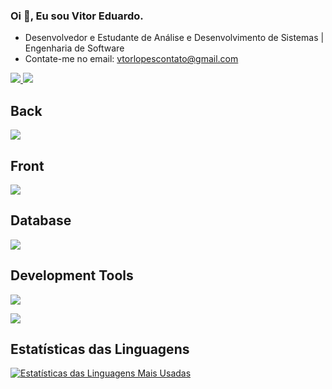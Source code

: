 ### Oi 👋, Eu sou Vitor Eduardo.
- Desenvolvedor e Estudante de Análise e Desenvolvimento de Sistemas | Engenharia de Software
- Contate-me no email: vtorlopescontato@gmail.com
 <a href="https://www.instagram.com/vtormacs" target="_blank">
  <img src="https://img.shields.io/badge/-Instagram-%23E4405F?style=for-the-badge&logo=instagram&logoColor=white" target="_blank">
</a>

<a href="https://www.linkedin.com/in/vitor-eduardo-lopes-francisco-1523ab28b/" target="_blank">
  <img src="https://img.shields.io/badge/-LinkedIn-%230077B5?style=for-the-badge&logo=linkedin&logoColor=white" target="_blank">
</a>

## Back
<p>
  <a href="https://skillicons.dev">
    <img src="https://skillicons.dev/icons?i=java,spring" />
  </a>
</p>

## Front
<p>
  <a href="https://skillicons.dev">
    <img src="https://skillicons.dev/icons?i=js,html,css,typescript,angular,bootstrap" />
  </a>
</p>

## Database
<p>
  <a href="https://skillicons.dev">
    <img src="https://skillicons.dev/icons?i=mysql,postgres" />
  </a>
</p>

## Development Tools
<p>
  <a href="https://skillicons.dev">
    <img src="https://skillicons.dev/icons?i=git,docker,postman,maven,aws,figma" />
  </a>
</p>
<p>
 <a href="https://skillicons.dev">
    <img src="https://skillicons.dev/icons?i=linux,mint,windows,idea,vscode" />
  </a>
</p>

## Estatísticas das Linguagens
<p>
  <a href="https://github.com/anuraghazra/github-readme-stats"><img src="https://github-readme-stats.vercel.app/api/top-langs/?username=Vtormacs&layout=compact&theme=dark" alt="Estatísticas das Linguagens Mais Usadas"></a>
</p>

 
